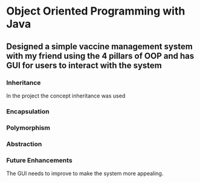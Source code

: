 # Object Oriented Programming with Java

## Designed a simple vaccine management system with my friend using the 4 pillars of OOP and has GUI for users to interact with the system 

### Inheritance
In the project the concept inheritance was used 

### Encapsulation


### Polymorphism


### Abstraction 


### Future Enhancements
The GUI needs to improve to make the system more appealing. 
